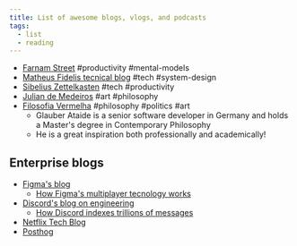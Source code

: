 ```yaml
---
title: List of awesome blogs, vlogs, and podcasts
tags:
  - list
  - reading
---
```


- [Farnam Street](https://fs.blog) #productivity #mental-models
- [Matheus Fidelis tecnical blog](https://fidelissauro.dev/) #tech #system-design
- [Sibelius Zettelkasten](https://sibelius.github.io/zettelkasten/) #tech #productivity
- [Julian de Medeiros](https://julianphilosophy.substack.com/) #art #philosophy
- [Filosofia Vermelha](https://filosofiavermelha.org/newsletter/) #philosophy #politics #art
  - Glauber Ataide is a senior software developer in Germany and holds a Master's degree in Contemporary Philosophy
  - He is a great inspiration both professionally and academically!

## Enterprise blogs

- [Figma's blog](https://www.figma.com/blog/)
  - [How Figma's multiplayer tecnology works](https://www.figma.com/blog/how-figmas-multiplayer-technology-works/)
- [Discord's blog on engineering](https://discord.com/category/engineering)
  - [How Discord indexes trillions of messages](https://discord.com/blog/how-discord-indexes-trillions-of-messages)
- [Netflix Tech Blog](https://netflixtechblog.com/)
- [Posthog](https://posthog.com/blog)
